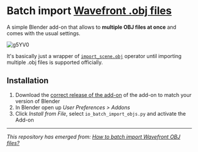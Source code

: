 # Batch import [Wavefront .obj files](https://en.wikipedia.org/wiki/Wavefront_.obj_file)

A simple Blender add-on that allows to **multiple OBJ files at once** and comes with the usual settings.

![g5YV0](https://user-images.githubusercontent.com/512368/180241128-afad221b-64a1-4b9c-87bd-bf5559f1d8b1.png)

It's basically just a wrapper of [`import_scene.obj`](https://docs.blender.org/api/blender_python_api_2_74_5/bpy.ops.import_scene.html?highlight=import_scene.obj#bpy.ops.import_scene.obj) operator until importing multiple .obj files is supported officially.

## Installation

1. Download the [correct release of the add-on](../../tree/main) of the add-on to match your version of Blender
1. In Blender open up *User Preferences > Addons*
1. Click *Install from File*, select `io_batch_import_objs.py` and activate the Add-on

----

*This repository has emerged from: [How to batch import Wavefront OBJ files?](https://blender.stackexchange.com/q/5064)*
